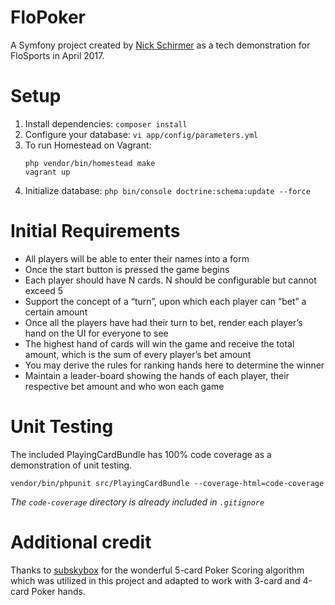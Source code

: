 FloPoker
========

A Symfony project created by [Nick Schirmer](n@ichol.as) as a tech demonstration for FloSports in April 2017.

# Setup

1. Install dependencies: `composer install`
2. Configure your database: `vi app/config/parameters.yml`
3. To run Homestead on Vagrant:
    ```
    php vendor/bin/homestead make
    vagrant up
    ```
4. Initialize database: `php bin/console doctrine:schema:update --force`

# Initial Requirements

* All players will be able to enter their names into a form
* Once the start button is pressed the game begins
* Each player should have N cards. N should be configurable but cannot exceed 5
* Support the concept of a “turn”, upon which each player can “bet” a certain amount
* Once all the players have had their turn to bet, render each player’s hand on the UI for everyone to see
* The highest hand of cards will win the game and receive the total amount, which is the sum of every player’s bet amount
* You may derive the rules for ranking hands here to determine the winner
* Maintain a leader-board showing the hands of each player, their respective bet amount and who won each game

# Unit Testing
The included PlayingCardBundle has 100% code coverage as a demonstration of unit testing.

`vendor/bin/phpunit src/PlayingCardBundle --coverage-html=code-coverage`

_The `code-coverage` directory is already included in `.gitignore`_

# Additional credit
Thanks to [subskybox](https://www.codeproject.com/articles/569271/a-poker-hand-analyzer-in-javascript-using-bit-math) 
for the wonderful 5-card Poker Scoring algorithm which was utilized in this project and adapted to work with 
3-card and 4-card Poker hands.